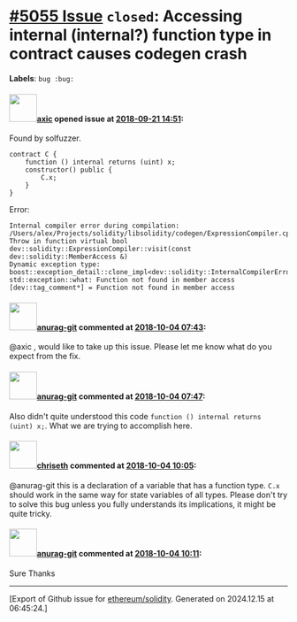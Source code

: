 # [\#5055 Issue](https://github.com/ethereum/solidity/issues/5055) `closed`: Accessing internal (internal?) function type in contract causes codegen crash
**Labels**: `bug :bug:`


#### <img src="https://avatars.githubusercontent.com/u/20340?v=4" width="50">[axic](https://github.com/axic) opened issue at [2018-09-21 14:51](https://github.com/ethereum/solidity/issues/5055):

Found by solfuzzer.

```
contract C {
    function () internal returns (uint) x;
    constructor() public {
        C.x;
    }
}
```

Error:
```
Internal compiler error during compilation:
/Users/alex/Projects/solidity/libsolidity/codegen/ExpressionCompiler.cpp(1164): Throw in function virtual bool dev::solidity::ExpressionCompiler::visit(const dev::solidity::MemberAccess &)
Dynamic exception type: boost::exception_detail::clone_impl<dev::solidity::InternalCompilerError>
std::exception::what: Function not found in member access
[dev::tag_comment*] = Function not found in member access
```

#### <img src="https://avatars.githubusercontent.com/u/28737259?u=e42e8966f74b52f777aa0cba37e3de91b0b82172&v=4" width="50">[anurag-git](https://github.com/anurag-git) commented at [2018-10-04 07:43](https://github.com/ethereum/solidity/issues/5055#issuecomment-426917511):

@axic , would like to take up this issue. Please let me know what do you expect from the fix.

#### <img src="https://avatars.githubusercontent.com/u/28737259?u=e42e8966f74b52f777aa0cba37e3de91b0b82172&v=4" width="50">[anurag-git](https://github.com/anurag-git) commented at [2018-10-04 07:47](https://github.com/ethereum/solidity/issues/5055#issuecomment-426918778):

Also didn't quite understood this code `function () internal returns (uint) x;`. What we are trying to accomplish here.

#### <img src="https://avatars.githubusercontent.com/u/9073706?v=4" width="50">[chriseth](https://github.com/chriseth) commented at [2018-10-04 10:05](https://github.com/ethereum/solidity/issues/5055#issuecomment-426960478):

@anurag-git this is a declaration of a variable that has a function type. `C.x` should work in the same way for state variables of all types. Please don't try to solve this bug unless you fully understands its implications, it might be quite tricky.

#### <img src="https://avatars.githubusercontent.com/u/28737259?u=e42e8966f74b52f777aa0cba37e3de91b0b82172&v=4" width="50">[anurag-git](https://github.com/anurag-git) commented at [2018-10-04 10:11](https://github.com/ethereum/solidity/issues/5055#issuecomment-426962299):

Sure Thanks


-------------------------------------------------------------------------------



[Export of Github issue for [ethereum/solidity](https://github.com/ethereum/solidity). Generated on 2024.12.15 at 06:45:24.]
